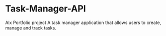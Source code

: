 # Task-Manager-API
Alx Portfolio project
A task manager application that allows users to create, manage and track tasks.
